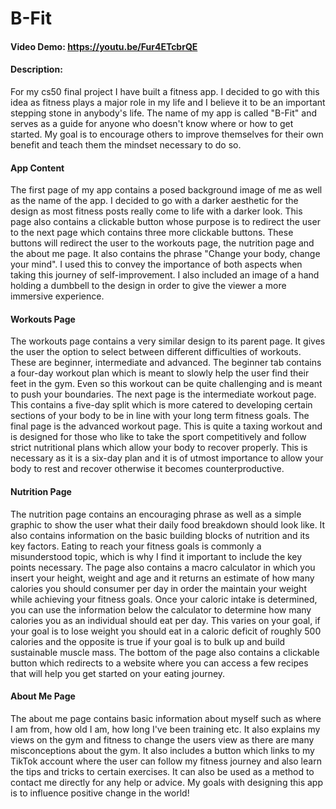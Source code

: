 # B-Fit
#### Video Demo: https://youtu.be/Fur4ETcbrQE
#### Description:
For my cs50 final project I have built a fitness app. I decided to go with this idea as fitness plays a major role in my life and I believe it to be an important stepping stone in anybody's life. The name of my app is called "B-Fit" and serves as a guide for anyone who doesn't know where or how to get started. My goal is to encourage others to improve themselves for their own benefit and teach them the mindset necessary to do so.

#### App Content
The first page of my app contains a posed background image of me as well as the name of the app. I decided to go with a darker aesthetic for the design as most fitness posts really come to life with a darker look. This page also contains a clickable button whose purpose is to redirect the user to the next page which contains three more clickable buttons. These buttons will redirect the user to the workouts page, the nutrition page and the about me page. It also contains the phrase "Change your body, change your mind". I used this to convey the importance of both aspects when taking this journey of self-improvement. I also included an image of a hand holding a dumbbell to the design in order to give the viewer a more immersive experience.

#### Workouts Page
The workouts page contains a very similar design to its parent page. It gives the user the option to select between different difficulties of workouts. These are beginner, intermediate and advanced. The beginner tab contains a four-day workout plan which is meant to slowly help the user find their feet in the gym. Even so this workout can be quite challenging and is meant to push your boundaries. The next page is the intermediate workout page. This contains a five-day split which is more catered to developing certain sections of your body to be in line with your long term fitness goals. The final page is the advanced workout page. This is quite a taxing workout and is designed for those who like to take the sport competitively and follow strict nutritional plans which allow your body to recover properly. This is necessary as it is a six-day plan and it is of utmost importance to allow your body to rest and recover otherwise it becomes counterproductive.

#### Nutrition Page
The nutrition page contains an encouraging phrase as well as a simple graphic to show the user what their daily food breakdown should look like. It also contains information on the basic building blocks of nutrition and its key factors. Eating to reach your fitness goals is commonly a misunderstood topic, which is why I find it important to include the key points necessary. The page also contains a macro calculator in which you insert your height, weight and age and it returns an estimate of how many calories you should consumer per day in order the maintain your weight while achieving your fitness goals. Once your caloric intake is determined, you can use the information below the calculator to determine how many calories you as an individual should eat per day. This varies on your goal, if your goal is to lose weight you should eat in a caloric deficit of roughly 500 calories and the opposite is true if your goal is to bulk up and build sustainable muscle mass. The bottom of the page also contains a clickable button which redirects to a website where you can access a few recipes that will help you get started on your eating journey.

#### About Me Page
The about me page contains basic information about myself such as where I am from, how old I am, how long I've been training etc. It also explains my views on the gym and fitness to change the users view as there are many misconceptions about the gym. It also includes a button which links to my TikTok account where the user can follow my fitness journey and also learn the tips and tricks to certain exercises. It can also be used as a method to contact me directly for any help or advice. My goals with designing this app is to influence positive change in the world!